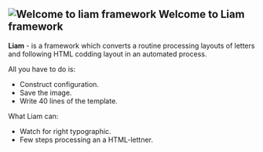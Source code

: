 ![Welcome to liam framework](http://new.tinygrab.com/fcf702cda77ee471a30017b9c33a015ab10cd9d74d.jpg)
Welcome to Liam framework
-----
**Liam** - is a framework which converts a routine processing layouts
of letters and following HTML codding layout in an automated process.

All you have to do is:
* Construct configuration.
* Save the image.
* Write 40 lines of the template.

What Liam can:
* Watch for right typographic.
* Few steps processing an a HTML-lettner.